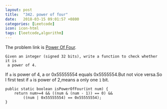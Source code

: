 ```yaml
---
layout: post
title:  "342. power of four"
date:   2018-03-15 09:01:57 +0800
categories: [Leetcode] 
icon: icon-html
tags: [leetcode,algorithm]
---
```

The problem link is [Power Of Four][problem_342].
```
Given an integer (signed 32 bits), write a function to check whether it is
 a power of 4.
```
If `a` is power of 4, a or 0x55555554 equals 0x5555554.But not vice versa.So I first test if `a` is power of 2,means a only one `1` bit.
```
public static boolean isPowerOfFour(int num) {
	return num>=4 && ((num & (num - 1)) == 0) &&
		((num | 0x55555554) == 0x55555554);
}
```
[problem_342]:https://leetcode.com/problems/power-of-four/description/

